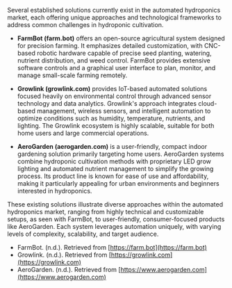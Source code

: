Several established solutions currently exist in the automated hydroponics market, each offering unique approaches and technological frameworks to address common challenges in hydroponic cultivation.

- **FarmBot (farm.bot)** offers an open-source agricultural system designed for precision farming. It emphasizes detailed customization, with CNC-based robotic hardware capable of precise seed planting, watering, nutrient distribution, and weed control. FarmBot provides extensive software controls and a graphical user interface to plan, monitor, and manage small-scale farming remotely.
    
- **Growlink (growlink.com)** provides IoT-based automated solutions focused heavily on environmental control through advanced sensor technology and data analytics. Growlink's approach integrates cloud-based management, wireless sensors, and intelligent automation to optimize conditions such as humidity, temperature, nutrients, and lighting. The Growlink ecosystem is highly scalable, suitable for both home users and large commercial operations.
    
- **AeroGarden (aerogarden.com)** is a user-friendly, compact indoor gardening solution primarily targeting home users. AeroGarden systems combine hydroponic cultivation methods with proprietary LED grow lighting and automated nutrient management to simplify the growing process. Its product line is known for ease of use and affordability, making it particularly appealing for urban environments and beginners interested in hydroponics.


These existing solutions illustrate diverse approaches within the automated hydroponics market, ranging from highly technical and customizable setups, as seen with FarmBot, to user-friendly, consumer-focused products like AeroGarden. Each system leverages automation uniquely, with varying levels of complexity, scalability, and target audience.

- FarmBot. (n.d.). Retrieved from [https://farm.bot](https://farm.bot)
- Growlink. (n.d.). Retrieved from [https://growlink.com](https://growlink.com)
- AeroGarden. (n.d.). Retrieved from [https://www.aerogarden.com](https://www.aerogarden.com)
